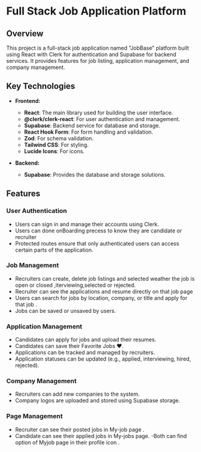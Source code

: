 # Full Stack Job Application Platform

## Overview

This project is a full-stack  job application named "JobBase"  platform built using React with Clerk for authentication and Supabase for backend services. It provides features for job listing, application management, and company management.

## Key Technologies

- **Frontend:**
  - **React**: The main library used for building the user interface.
  - **@clerk/clerk-react**: For user authentication and management.
  - **Supabase**: Backend service for database and storage.
  - **React Hook Form**: For form handling and validation.
  - **Zod**: For schema validation.
  - **Tailwind CSS**: For styling.
  - **Lucide Icons**: For icons.

- **Backend:**
  - **Supabase**: Provides the database and storage solutions.

## Features

### User Authentication

- Users can sign in and manage their accounts using Clerk.
- Users can done onBoarding precess to know they are candidate or recruiter
- Protected routes ensure that only authenticated users can access certain parts of the application.

### Job Management

- Recruiters can create, delete job listings and selected weather the job is open or closed ,iterviewing,selected or rejected.
- Recruiter can see the applications and resume directly on that job page 
- Users can search for jobs by location, company, or title and apply for that job .
- Jobs can be saved or unsaved by users.

### Application Management

- Candidates can apply for jobs and upload their resumes.
- Candidates can save their Favorite Jobs ❤️.
- Applications can be tracked and managed by recruiters.
- Application statuses can be updated (e.g., applied, interviewing, hired, rejected).

### Company Management

- Recruiters can add new companies to the system.
- Company logos are uploaded and stored using Supabase storage.

### Page Management 
- Recruiter can see their posted jobs in My-job page .
- Candidate can see their applied jobs in My-jobs page.
-Both can find option of Myjob page in their profile icon .

